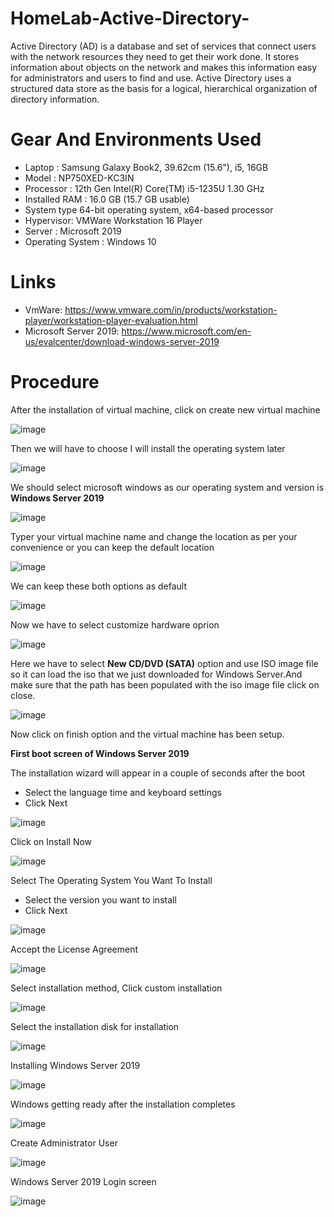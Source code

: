 # HomeLab-Active-Directory-
Active Directory (AD) is a database and set of services that connect users with the network resources they need to get their work done. 
It  stores information about objects on the network and makes this information easy for administrators and users to find and use. Active Directory uses a structured data store as the basis for a logical, hierarchical organization of directory information.


# Gear And Environments Used
- Laptop : Samsung Galaxy Book2, 39.62cm (15.6"), i5, 16GB
- Model : NP750XED-KC3IN
- Processor : 12th Gen Intel(R) Core(TM) i5-1235U   1.30 GHz
- Installed RAM :	16.0 GB (15.7 GB usable)
- System type 64-bit operating system, x64-based processor
- Hypervisor: VMWare Workstation 16 Player
- Server : Microsoft 2019
- Operating System : Windows 10
  

# Links
- VmWare: https://www.vmware.com/in/products/workstation-player/workstation-player-evaluation.html
- Microsoft Server 2019: https://www.microsoft.com/en-us/evalcenter/download-windows-server-2019


# Procedure
After the installation of virtual machine, click on create new virtual machine

![image](https://github.com/AlphaDeltaGamma/HomeLab-Active-Directory-/assets/92504746/f7dd1158-ca09-4aa0-b5d6-40eca7b27b72)

Then we will have to choose I will install the operating system later 

![image](https://github.com/AlphaDeltaGamma/HomeLab-Active-Directory-/assets/92504746/cfc79cd4-f923-48a2-b85f-0580bcb241d2)

We should select microsoft windows as our operating system and version is **Windows Server 2019** 

![image](https://github.com/AlphaDeltaGamma/HomeLab-Active-Directory-/assets/92504746/7a98ff8a-4da1-4fe6-abaf-0138cbed077d)

Typer your virtual machine name and change the location as per your convenience or you can keep the default location

![image](https://github.com/AlphaDeltaGamma/HomeLab-Active-Directory-/assets/92504746/3936ccf7-0afe-4242-9eb6-c784c985549f)

We can keep these both options as default 

![image](https://github.com/AlphaDeltaGamma/HomeLab-Active-Directory-/assets/92504746/989bee31-717e-42b9-b9aa-c50717129095)

Now we have to select customize hardware oprion 

![image](https://github.com/AlphaDeltaGamma/HomeLab-Active-Directory-/assets/92504746/5425ae26-8fc3-4f6f-b519-c83d77dbd590)

Here we have to select **New CD/DVD (SATA)** option and use ISO image file so it can load the iso that we just downloaded for Windows Server.And make sure that the path has been populated with the iso image file click on close.

![image](https://github.com/AlphaDeltaGamma/HomeLab-Active-Directory-/assets/92504746/44bedac4-dde0-493f-9511-d7300a2b618d)

Now click on finish option and the virtual machine has been setup.



**First boot screen of Windows Server 2019**

The installation wizard will appear in a couple of seconds after the boot
- Select the language time and keyboard settings
- Click Next

![image](https://github.com/AlphaDeltaGamma/HomeLab-Active-Directory-/assets/92504746/f5e84512-6ea0-45ac-9ec3-2f9147e91dfe)

Click on Install Now

![image](https://github.com/AlphaDeltaGamma/HomeLab-Active-Directory-/assets/92504746/ef413620-9e1a-406f-b4ef-b86aa06d7d69)

Select The Operating System You Want To Install
- Select the version you want to install
- Click Next

![image](https://github.com/AlphaDeltaGamma/HomeLab-Active-Directory-/assets/92504746/55695f83-2194-41a8-813d-b6a91c12f9af)

Accept the License Agreement

![image](https://github.com/AlphaDeltaGamma/HomeLab-Active-Directory-/assets/92504746/fd674aa2-ca61-4788-92aa-e889c522c15c)

Select installation method, Click custom installation

![image](https://github.com/AlphaDeltaGamma/HomeLab-Active-Directory-/assets/92504746/92c82ecb-e9ab-4078-b23a-e01affb8e5e2)

Select the installation disk for installation

![image](https://github.com/AlphaDeltaGamma/HomeLab-Active-Directory-/assets/92504746/6daad982-4411-4068-b29d-5c6a4e183501)

Installing Windows Server 2019

![image](https://github.com/AlphaDeltaGamma/HomeLab-Active-Directory-/assets/92504746/368dd672-3e9c-492d-b775-a1ae3d65234a)

Windows getting ready after the installation completes

![image](https://github.com/AlphaDeltaGamma/HomeLab-Active-Directory-/assets/92504746/6d3a0fbd-130d-4615-8b2f-5f4df1b28ad7)

Create Administrator User

![image](https://github.com/AlphaDeltaGamma/HomeLab-Active-Directory-/assets/92504746/380a109b-2d4a-4dbd-9ed4-4cb6c6be0d66)

Windows Server 2019 Login screen

![image](https://github.com/AlphaDeltaGamma/HomeLab-Active-Directory-/assets/92504746/fb7b640c-5f02-4e23-a3bf-da6325deb86d)













   






 




